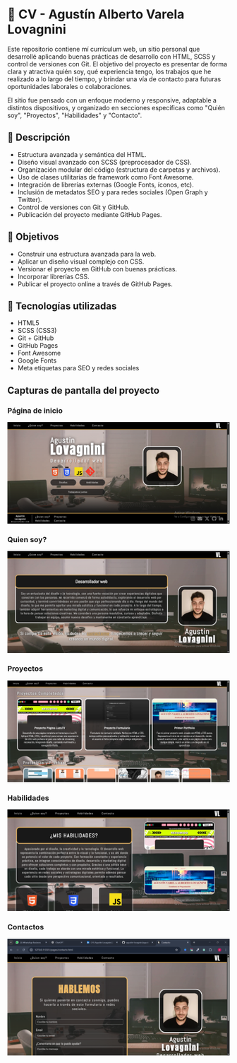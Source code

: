 # 📌 CV - Agustín Alberto Varela Lovagnini

Este repositorio contiene mí currículum web, un sitio personal que desarrollé aplicando buenas prácticas de desarrollo con HTML, SCSS y control de versiones con Git. El objetivo del proyecto es presentar de forma clara y atractiva quién soy, qué experiencia tengo, los trabajos que he realizado a lo largo del tiempo, y brindar una vía de contacto para futuras oportunidades laborales o colaboraciones.

El sitio fue pensado con un enfoque moderno y responsive, adaptable a distintos dispositivos, y organizado en secciones específicas como "Quién soy", "Proyectos", "Habilidades" y "Contacto".

## 📖 Descripción  

- Estructura avanzada y semántica del HTML.
- Diseño visual avanzado con SCSS (preprocesador de CSS).
- Organización modular del código (estructura de carpetas y archivos).
- Uso de clases utilitarias de framework como Font Awesome.
- Integración de librerías externas (Google Fonts, íconos, etc).
- Inclusión de metadatos SEO y para redes sociales (Open Graph y Twitter).
- Control de versiones con Git y GitHub.
- Publicación del proyecto mediante GitHub Pages.

## 🎯 Objetivos

- Construir una estructura avanzada para la web.
- Aplicar un diseño visual complejo con CSS.
- Versionar el proyecto en GitHub con buenas prácticas.
- Incorporar librerías CSS.
- Publicar el proyecto online a través de GitHub Pages.

## 🧱 Tecnologías utilizadas

- HTML5  
- SCSS (CSS3)  
- Git + GitHub  
- GitHub Pages  
- Font Awesome  
- Google Fonts  
- Meta etiquetas para SEO y redes sociales

## Capturas de pantalla del proyecto

### Página de inicio
![Presentación Inicio](img/img-vistas-previas/vista-previa-inicio.png)

### Quien soy?
![Quien soy?](img/img-vistas-previas/vista-previa-quien-soy.png)

### Proyectos
![Proyectos](img/img-vistas-previas/vista-previas-proyectos.png)

### Habilidades
![Habilidades](img/img-vistas-previas/vista-previa-habilidades.png)

### Contactos
![Contactos](img/img-vistas-previas/vista-previa-contacto.png)